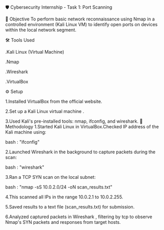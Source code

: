 🛡️ Cybersecurity Internship - Task 1: Port Scanning


🎯 Objective
To perform basic network reconnaissance using Nmap in a controlled environment (Kali Linux VM) to identify open ports on devices within the local network segment.


🛠 Tools Used

.Kali Linux (Virtual Machine)

.Nmap

.Wireshark

.VirtualBox


⚙️ Setup

1.Installed VirtualBox from the official website.

2.Set up a Kali Linux virtual machine .

3.Used Kali's pre-installed tools: nmap, ifconfig, and wireshark.
🧪 Methodology
1.Started Kali Linux in VirtualBox.Checked IP address of the Kali machine using:




bash : "ifconfig"

2.Launched Wireshark in the background to capture packets during the scan:



bash : "wireshark" 

3.Ran a TCP SYN scan on the local subnet:



bash : "nmap -sS 10.0.2.0/24 -oN scan_results.txt"

4.This scanned all IPs in the range 10.0.2.1 to 10.0.2.255.


5.Saved results to a text file (scan_results.txt) for submission.


6.Analyzed captured packets in Wireshark , filtering by tcp to observe Nmap's SYN packets and responses from target hosts.
